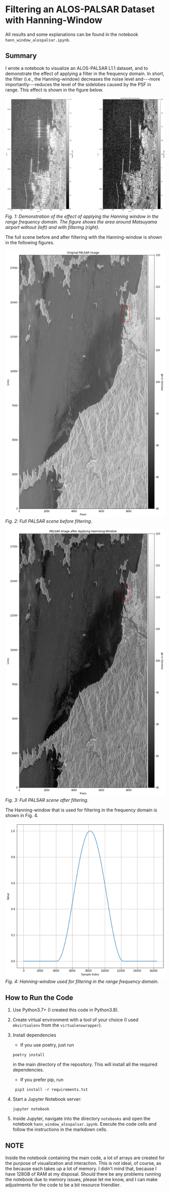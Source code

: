 # Filtering an ALOS-PALSAR Dataset with Hanning-Window

All results and some explanations can be found in the notebook `hann_window_alospalsar.ipynb`.

## Summary

I wrote a notebook to visualize an ALOS-PALSAR L1.1 dataset, and to demonstrate the effect of applying a filter in the frequency domain. In short, the filter (i.e., the Hanning-window) decreases the noise level and---more importantly---reduces the level of the sidelobes caused by the PSF in range. This effect is shown in the figure below.

![alos_palsar_filter_demonstration](results/palsar_hanning_window_comparison.png)*Fig. 1: Demonstration of the effect of applying the Hanning window in the range frequency domain. The figure shows the area around Matsuyama airport without (left) and with filtering (right).*

The full scene before and after filtering with the Hanning-window is shown in the following figures.

![alos_palsar_full_scene_no_filter](results/palsar_image_original.png)*Fig. 2: Full PALSAR scene before filtering.*

![alos_palsar_full_scene_filtered](results/palsar_image_filtered.png)*Fig. 3: Full PALSAR scene after filtering.*

The Hanning-window that is used for filtering in the frequency domain is shown in Fig. 4.

![hanning_window](results/hanning_window.png)*Fig. 4: Hanning-window used for filtering in the range frequency domain.*

## How to Run the Code

1. Use Python3.7+ (I created this code in Python3.8).

2. Create virtual environment with a tool of your choice (I used `mkvirtualenv` from the `virtualenvwrapper`).

3. Install dependencies
    - If you use poetry, just run

    ```console
    poetry install
    ```
    in the main directory of the repository. This will install all the required dependencies.

    - If you prefer pip, run

    ```console
	 pip3 install -r requirements.txt 
    ```

4. Start a Jupyter Notebook server:

    ```console
	jupyter notebook
    ```

5. Inside Jupyter, navigate into the directory `notebooks` and open the notebook `hann_window_alospalsar.ipynb`. Execute the code cells and follow the instructions in the markdown cells.

## NOTE

Inside the notebook containing the main code, a lot of arrays are created for the purpose of visualization and interaction. This is not ideal, of course, as the because each takes up a lot of memory. I didn't mind that, because I have 128GB of RAM at my disposal. Should there be any problems running the notebook due to memory issues, please let me know, and I can make adjustments for the code to be a bit resource friendlier.
